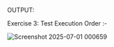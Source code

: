 OUTPUT:

Exercise 3: Test Execution Order :-

![Screenshot 2025-07-01 000659](https://github.com/user-attachments/assets/eea610b4-eebe-454d-a446-732e23fae061)
